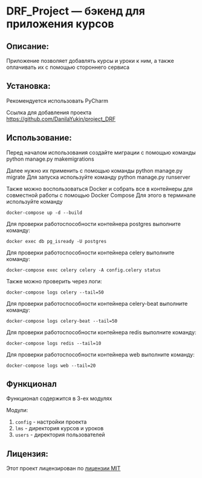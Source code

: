 # DRF_Project — бэкенд для приложения курсов 

## Описание:

Приложение позволяет добавлять курсы и уроки к ним, а также оплачивать их с помощью стороннего сервиса 

## Установка:

Рекомендуется использовать PyCharm

Ссылка для добавления проекта
https://github.com/DanilaYukin/project_DRF

## Использование:

Перед началом использования создайте миграции с помощью команды python manage.py makemigrations

Далее нужно их применить с помощью команды python manage.py migrate
Для запуска используйте команду python manage.py runserver

Также можно воспользоваться Docker и собрать все в контейнеры для совместной работы с помощью Docker Compose
Для этого в терминале используйте команду 
```commandline
docker-compose up -d --build
```

Для проверки работоспособности контейнера postgres выполните команду: 
```commandline
docker exec db pg_isready -U postgres
```

Для проверки работоспособности контейнера celery выполните команду: 
```commandline
docker-compose exec celery celery -A config.celery status 
```
Также можно проверить через логи:
```commandline
docker-compose logs celery --tail=50
```

Для проверки работоспособности контейнера celery-beat выполните команду: 
```commandline
docker-compose logs celery-beat --tail=50
```

Для проверки работоспособности контейнера redis выполните команду: 
```commandline
docker-compose logs redis --tail=10
```

Для проверки работоспособности контейнера web выполните команду: 
```commandline
docker-compose logs web --tail=20
```

## Функционал

Функционал содержится в 3-ех модулях

Модули:
1. `config` - настройки проекта
2. `lms` - директория курсов и уроков
3. `users` - директория пользователей

## Лицензия:

Этот проект лицензирован по [лицензии MIT](LICENSE)